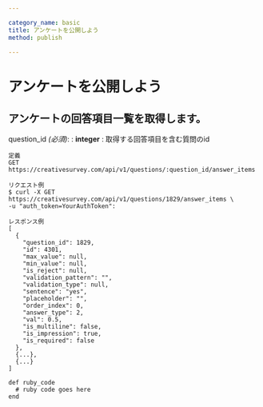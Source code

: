 ```yaml
---

category_name: basic
title: アンケートを公開しよう
method: publish

---
```


# アンケートを公開しよう

## アンケートの回答項目一覧を取得します。

question_id _(必須)_:
: __integer__
: 取得する回答項目を含む質問のid

~~~
定義
GET https://creativesurvey.com/api/v1/questions/:question_id/answer_items

リクエスト例
$ curl -X GET https://creativesurvey.com/api/v1/questions/1829/answer_items \
-u "auth_token=YourAuthToken":

レスポンス例
[
  {
    "question_id": 1829,
    "id": 4301,
    "max_value": null,
    "min_value": null,
    "is_reject": null,
    "validation_pattern": "",
    "validation_type": null,
    "sentence": "yes",
    "placeholder": "",
    "order_index": 0,
    "answer_type": 2,
    "val": 0.5,
    "is_multiline": false,
    "is_impression": true,
    "is_required": false
  },
  {...},
  {...}
]

~~~

~~~
def ruby_code
  # ruby code goes here
end
~~~

